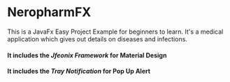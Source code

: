 # NeropharmFX
This is a JavaFx Easy Project Example for beginners to learn. It's a medical application which gives out details on diseases and infections.

<h4>It includes the <em>Jfeonix Framework</em> for Material Design</h4>
<h4>It includes the <em>Tray Notification</em> for Pop Up Alert</h4>
